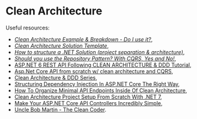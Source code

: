 # Clean Architecture

Useful resources:

- _[Clean Architecture Example & Breakdown - Do I use it?](https://youtu.be/Ys_W6MyWOCw)_,
- _[Clean Architecture Solution Template](https://github.com/jasontaylordev/CleanArchitecture)_,
- _[How to structure a .NET Solution (project separation & architecture)](https://youtu.be/YiVqwoFMieg)_,
- _[Should you use the Repository Pattern? With CQRS, Yes and No!](https://youtu.be/01lygxvbao4)_,
- [ASP.NET 6 REST API Following CLEAN ARCHITECTURE & DDD Tutorial](https://youtube.com/playlist?list=PLzYkqgWkHPKBcDIP5gzLfASkQyTdy0t4k),
- [Asp.Net Core API from scratch w/ clean architecture and CQRS](https://youtube.com/playlist?list=PL2E-vlKoo_v0VjwlmPFljWJI42kpAdXel),
- [Clean Architecture & DDD Series](https://youtube.com/playlist?list=PLYpjLpq5ZDGstQ5afRz-34o_0dexr1RGa),
- [Structuring Dependency Injection In ASP.NET Core The Right Way](https://youtu.be/tKEF6xaeoig),
- [How To Organize Minimal API Endpoints Inside Of Clean Architecture](https://youtu.be/GCuVC_qDOV4),
- [Clean Architecture Project Setup From Scratch With .NET 7](https://youtu.be/fe4iuaoxGbA),
- [Make Your ASP.NET Core API Controllers Incredibly Simple](https://youtu.be/AVA2mKG4WOc),
- [Uncle Bob Martin - The Clean Coder](https://youtu.be/NeXQEJNWO5w).
